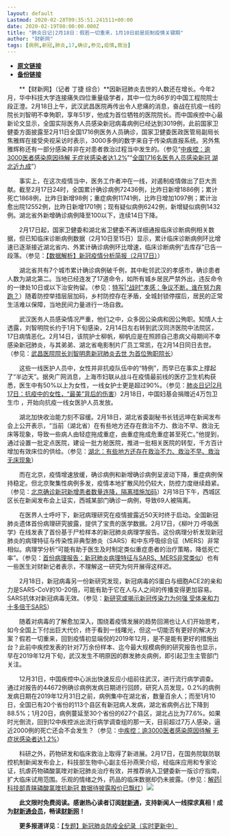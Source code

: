 ```yaml
---
layout: default
Lastmod: 2020-02-28T09:35:51.241511+00:00
date: 2020-02-19T00:00:00.000Z
title: "肺炎日记|2月18日：假若一切重来，1月10日前是扼制疫情关键期"
author: "财新网"
tags: [病例,新冠,肺炎,17,确诊,参见,疫情,救治]
---
```


* [**原文链接**](http://www.caixin.com/2020-02-19/101517375.html)
* [**备份链接**](http://archive.is/AbsSR)


　　**【财新网】（记者 丁捷 综合）**因新冠肺炎去世的人数还在增长。今年2月，华中科技大学连接痛失四位重量级学者，其中一位为86岁的中国工程院院士段正澄。2月18日上午，武汉武昌医院再传出令人悲痛的消息，奋战在抗疫一线的院长刘智明不幸殉职，享年51岁，他成为首位牺牲的医院院长。而中国疾控中心最新论文显示，全国实际医务人员感染新冠病毒病例已经达到3019例，此前国家卫健委方面披露至2月11日全国1716例医务人员确诊，国家卫健委医政医管局副局长焦雅辉在接受央视采访时表示，3000多例的数字来自于传染病直报系统。另外焦雅辉称还有一部分感染并非在对患者救治过程当中发生的。（参见“[中疾控：逾3000医者感染原因待解 无症状感染者达1.2%](http://www.caixin.com/2020-02-17/101516719.html)”“[全国1716名医务人员感染新冠 湖北近九成](http://www.caixin.com/2020-02-14/101515331.html)”）

　　事实上，在这次疫情当中，医务工作者冲在一线，对遏制疫情做出了巨大贡献。截至2月17日24时，全国累计确诊病例72436例，比昨日新增1886例；累计死亡1868例，比昨日新增98例；重症病例11741例，比昨日增加1097例；累计治愈出院12552例，比昨日新增1701例；现有疑似病例6242例，新增疑似病例1432例。湖北省外新增确诊病例降至100以下，连续14日下降。

　　2月17日起，国家卫健委和湖北省卫健委不再详细通报临床诊断病例相关数据，但已知临床诊断病例数据（2月10日至15日）显示，累计临床诊断病例环比增速已逐渐接近湖北省内、外累计确诊病例环比增速，临床诊断病例“去库存”已告一段落。（参见：[【数据解析】新冠疫情分析简报（2月17日）](http://database.caixin.com/2020-02-18/101516907.html)）

　　湖北省共有7个城市累计确诊病例破千例，其中毗邻武汉的孝感市，确诊患者人数为湖北第二。当地已经连发了17道命令，如所有城乡居民严禁外出，违反命令的一律处10日或以下治安拘留。（参见：[特写|“战时”孝感：争议不断，谁在努力奔跑？](http://china.caixin.com/2020-02-18/101516884.html)）随着防控举措层层加码，乡村防控存在矛盾，全城封锁停摆后，居民的正常生活难以保障，当地民间力量进行一场自救。

　　武汉医务人员感染情况严重，他们之中，众多因公染病和因公殉职。知情人士透露，刘智明院长约于1月下旬感染，2月14日左右转到武汉同济医院中法院区，17日病情恶化。2月14日，该院护士柳帆，柳帆应是在照顾自己患病父母期间不幸感染新冠肺炎，与其弟弟、湖北省电影制片厂员工常凯，在2月14日同日去世。（参见：[武昌医院院长刘智明患新冠肺炎去世 为首位殉职院长](http://china.caixin.com/2020-02-18/101517035.html)）

　　这些一线医护人员中，女性并非抗疫队伍中的“特例”，而早已在事实上撑起了“半边天”。据央广网消息，上海市妇联从战斗在疫情最前线的医疗卫生机构获悉，医生中有50%以上为女性，一线女护士更是超过90%。（参见：[肺炎日记|2月17日：抗疫中的女性，“最美”背后的伤害](http://www.caixin.com/2020-02-18/101516786.html)）2月18日，中国妇基会捐赠近4万包卫生巾 ，开始向抗疫一线女医护人员发放。

　　湖北加快收治能力刻不容缓。2月18日，湖北省委副秘书长钱远坤在新闻发布会上公开表示，“当前（湖北省）在有些地方还存在救治不力、救治不早、救治无床等现象，导致一些病人由轻症拖成重症，由重症拖成危重症甚至死亡。”他提到，通过设置一批定点医院，建设一批方舱医院，推进一批相关医院的转型，千方百计增加有效床位的供给。（参见：[湖北：有些地方还存在救治不力、救治不早、救治无床现象](http://china.caixin.com/2020-02-18/101517218.html)）

　　而在北京，疫情增速放缓，确诊病例和新增确诊病例呈波动下降，重症病例保持稳定。但北京聚集性病例多发，疫情本地扩散风险仍较大，防控力度继续趋紧。（参见：[北京确诊新冠新增患者数量连降，隔离措施加码](http://www.caixin.com/2020-02-18/101516763.html)）2月18日下午，西城区区长在新闻发布会上证实，西城某部门确诊一病例，导致69人被隔离。

　　在医界人士呼吁下，新冠病理研究在疫情披露近50天时终于启动。全国新冠肺炎遗体首份病理研究披露，提供了宝贵的医学数据。2月17日，《柳叶刀·呼吸医学》在线发表了首份基于尸检样本的新冠肺炎病理学报告。这份病理分析发现新冠肺炎的病理特征与传染性非典型肺炎（SARS）和中东呼吸综合征（MERS）非常相似。病理学分析“可能有助于医生及时制定类似重症患者的治疗策略，降低死亡率”。（参见：[首份病理报告：新冠肺炎病理特征与SARS、MERS非常类似](http://www.caixin.com/2020-02-18/101517239.html)）也有一些医生对财新记者表示，不理解这一研究为何开展得这样迟。

　　2月18日，新冠病毒另一份新研究发现，新冠病毒的S蛋白与细胞ACE2的亲和力是SARS-CoV的10-20倍，可能有助于它在人与人之间的传播变得更加容易。SARS抗体对新冠病毒无效。（参见：[新研究或揭示新冠传染力为何强 受体亲和力十多倍于SARS](http://www.caixin.com/2020-02-18/101516754.html)）

　　随着对病毒的了解愈加深入，围绕着疫情发展的趋势回溯也让人们开始思考，如今全国上下付出巨大代价，终于看到一线曙光，但这一切能否有更好的解决方案？假若一切重来，回到疫情初显端倪的2019年12月，是不是能有更好的措施出台？此前中疾控发表的针对7万余份样本、迄今最大规模病例的研究报告也显示，早在2019年12月下旬，武汉发生不明原因的群发肺炎病例，即引起卫生主管部门关注。

　　12月31日，中国疾控中心派出快速反应小组前往武汉，进行流行病学调查。通过对报告的44672例确诊病例发病日期进行回顾，研究人员发现，0.2%的病例发病日期在2019年12月31日之前，病例集中在湖北省，数量百余人；而至1月10日，全国已有20个省份的113个县区有新冠病人发病，湖北省病例占比下降到88.5%；1月20日，病例蔓延至30个省份的627个县区，湖北占比为77.6%。如果时光倒流，回到12中疾控派出流行病学调查组的那一天，目前超过7万人感染，逼近2000例的死亡还会不会发生？（参见：[中疾控：逾3000医者感染原因待解 无症状感染者达1.2%](http://www.caixin.com/2020-02-17/101516719.html)）

　　科研之外，药物研发和临床救治上取得了新进展。2月17日，在国务院联防联控机制新闻发布会上，科技部生物中心副主任孙燕荣介绍，经临床应用和专家论证，抗虐药物磷酸氯喹对新冠肺炎治疗有效，并推荐纳入卫健委新一版诊疗指南，扩大临床试用范围。乐观的情绪之外，药品的临床数据却仍未披露。（参见：[解药|科技部青睐磷酸氯喹抗新冠 数据待披露股价已飘红](http://www.caixin.com/2020-02-18/101517175.html)）[![](/images/post/d02a42d9cb3dec9320e5f550278911c7.ico)](http://www.caixin.com/2020-02-19/101517375.html)

　　**此文限时免费阅读。感谢热心读者订阅[财新通](http://mall.caixin.com/mall/web/product/product.html?id=733&originReferrer=appfree&channelSource=appfree)，支持新闻人一线探求真相！成为[财新通会员](http://mall.caixin.com/mall/web/list/list.html?type=127&originReferrer=appfree&channelSource=appfree)，畅读[财新网](https://datayi.cn/1lnZaaidYRRn)！**

　　**更多报道详见：**[【专题】新冠肺炎防疫全纪录（实时更新中）](http://m.app.caixin.com/m_topic_detail/1473.html)

